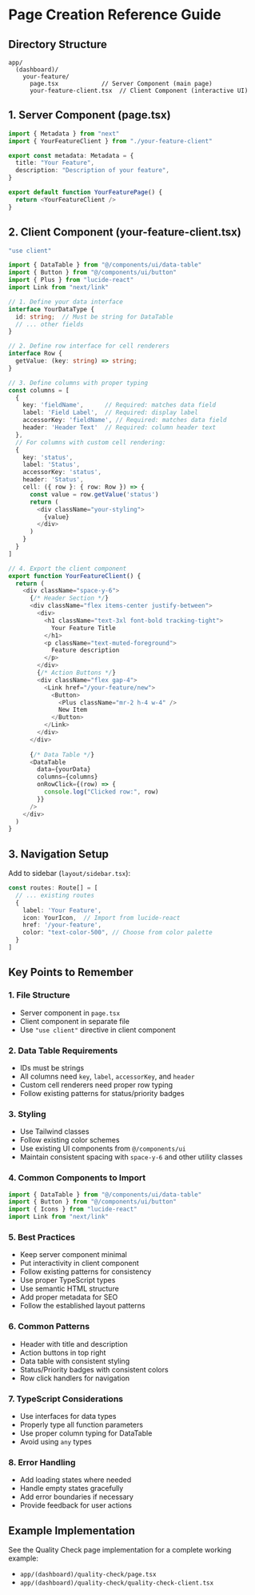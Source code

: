 # Page Creation Reference Guide

## Directory Structure
```
app/
  (dashboard)/
    your-feature/
      page.tsx            // Server Component (main page)
      your-feature-client.tsx  // Client Component (interactive UI)
```

## 1. Server Component (page.tsx)
```typescript
import { Metadata } from "next"
import { YourFeatureClient } from "./your-feature-client"

export const metadata: Metadata = {
  title: "Your Feature",
  description: "Description of your feature",
}

export default function YourFeaturePage() {
  return <YourFeatureClient />
}
```

## 2. Client Component (your-feature-client.tsx)
```typescript
"use client"

import { DataTable } from "@/components/ui/data-table"
import { Button } from "@/components/ui/button"
import { Plus } from "lucide-react"
import Link from "next/link"

// 1. Define your data interface
interface YourDataType {
  id: string;  // Must be string for DataTable
  // ... other fields
}

// 2. Define row interface for cell renderers
interface Row {
  getValue: (key: string) => string;
}

// 3. Define columns with proper typing
const columns = [
  { 
    key: 'fieldName',      // Required: matches data field
    label: 'Field Label',  // Required: display label
    accessorKey: 'fieldName', // Required: matches data field
    header: 'Header Text'  // Required: column header text
  },
  // For columns with custom cell rendering:
  {
    key: 'status',
    label: 'Status',
    accessorKey: 'status',
    header: 'Status',
    cell: ({ row }: { row: Row }) => {
      const value = row.getValue('status')
      return (
        <div className="your-styling">
          {value}
        </div>
      )
    }
  }
]

// 4. Export the client component
export function YourFeatureClient() {
  return (
    <div className="space-y-6">
      {/* Header Section */}
      <div className="flex items-center justify-between">
        <div>
          <h1 className="text-3xl font-bold tracking-tight">
            Your Feature Title
          </h1>
          <p className="text-muted-foreground">
            Feature description
          </p>
        </div>
        {/* Action Buttons */}
        <div className="flex gap-4">
          <Link href="/your-feature/new">
            <Button>
              <Plus className="mr-2 h-4 w-4" />
              New Item
            </Button>
          </Link>
        </div>
      </div>
      
      {/* Data Table */}
      <DataTable
        data={yourData}
        columns={columns}
        onRowClick={(row) => {
          console.log("Clicked row:", row)
        }}
      />
    </div>
  )
}
```

## 3. Navigation Setup
Add to sidebar (`layout/sidebar.tsx`):
```typescript
const routes: Route[] = [
  // ... existing routes
  {
    label: 'Your Feature',
    icon: YourIcon,  // Import from lucide-react
    href: '/your-feature',
    color: "text-color-500", // Choose from color palette
  }
]
```

## Key Points to Remember

### 1. File Structure
- Server component in `page.tsx`
- Client component in separate file
- Use `"use client"` directive in client component

### 2. Data Table Requirements
- IDs must be strings
- All columns need `key`, `label`, `accessorKey`, and `header`
- Custom cell renderers need proper row typing
- Follow existing patterns for status/priority badges

### 3. Styling
- Use Tailwind classes
- Follow existing color schemes
- Use existing UI components from `@/components/ui`
- Maintain consistent spacing with `space-y-6` and other utility classes

### 4. Common Components to Import
```typescript
import { DataTable } from "@/components/ui/data-table"
import { Button } from "@/components/ui/button"
import { Icons } from "lucide-react"
import Link from "next/link"
```

### 5. Best Practices
- Keep server component minimal
- Put interactivity in client component
- Follow existing patterns for consistency
- Use proper TypeScript types
- Use semantic HTML structure
- Add proper metadata for SEO
- Follow the established layout patterns

### 6. Common Patterns
- Header with title and description
- Action buttons in top right
- Data table with consistent styling
- Status/Priority badges with consistent colors
- Row click handlers for navigation

### 7. TypeScript Considerations
- Use interfaces for data types
- Properly type all function parameters
- Use proper column typing for DataTable
- Avoid using `any` types

### 8. Error Handling
- Add loading states where needed
- Handle empty states gracefully
- Add error boundaries if necessary
- Provide feedback for user actions

## Example Implementation
See the Quality Check page implementation for a complete working example:
- `app/(dashboard)/quality-check/page.tsx`
- `app/(dashboard)/quality-check/quality-check-client.tsx` 